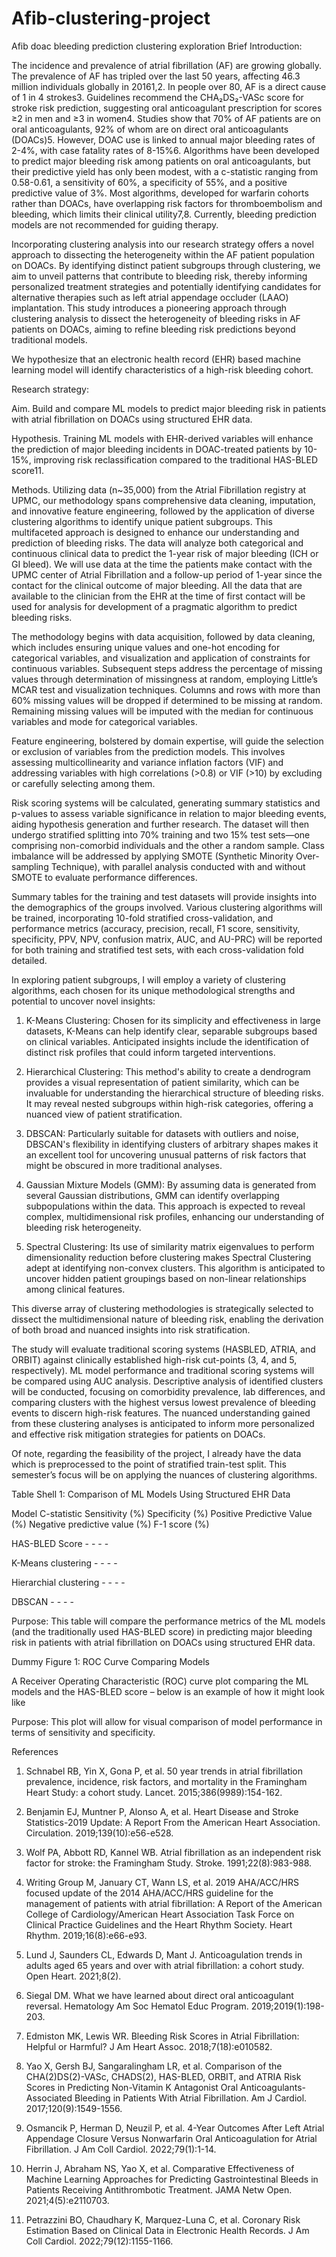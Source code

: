 # Afib-clustering-project
Afib doac bleeding prediction clustering exploration
Brief Introduction: 

The incidence and prevalence of atrial fibrillation (AF) are growing globally. The prevalence of AF has tripled over the last 50 years, affecting 46.3 million individuals globally in 20161,2. In people over 80, AF is a direct cause of 1 in 4 strokes3. Guidelines recommend the CHA₂DS₂-VASc score for stroke risk prediction, suggesting oral anticoagulant prescription for scores ≥2 in men and ≥3 in women4. Studies show that 70% of AF patients are on oral anticoagulants, 92% of whom are on direct oral anticoagulants (DOACs)5. However, DOAC use is linked to annual major bleeding rates of 2-4%, with case fatality rates of 8-15%6.   Algorithms have been developed to predict major bleeding risk among patients on oral anticoagulants, but their predictive yield has only been modest, with a c-statistic ranging from 0.58-0.61, a sensitivity of 60%, a specificity of 55%, and a positive predictive value of 3%. Most algorithms, developed for warfarin cohorts rather than DOACs, have overlapping risk factors for thromboembolism and bleeding, which limits their clinical utility7,8. Currently, bleeding prediction models are not recommended for guiding therapy. 

Incorporating clustering analysis into our research strategy offers a novel approach to dissecting the heterogeneity within the AF patient population on DOACs. By identifying distinct patient subgroups through clustering, we aim to unveil patterns that contribute to bleeding risk, thereby informing personalized treatment strategies and potentially identifying candidates for alternative therapies such as left atrial appendage occluder (LAAO) implantation. This study introduces a pioneering approach through clustering analysis to dissect the heterogeneity of bleeding risks in AF patients on DOACs, aiming to refine bleeding risk predictions beyond traditional models.

We hypothesize that an electronic health record (EHR) based machine learning model will identify characteristics of a high-risk bleeding cohort.

Research strategy: 

Aim. Build and compare ML models to predict major bleeding risk in patients with atrial fibrillation on DOACs using structured EHR data.

Hypothesis. Training ML models with EHR-derived variables will enhance the prediction of major bleeding incidents in DOAC-treated patients by 10-15%, improving risk reclassification compared to the traditional HAS-BLED score11.

Methods. Utilizing data (n~35,000) from the Atrial Fibrillation registry at UPMC, our methodology spans comprehensive data cleaning, imputation, and innovative feature engineering, followed by the application of diverse clustering algorithms to identify unique patient subgroups. This multifaceted approach is designed to enhance our understanding and prediction of bleeding risks. The data will analyze both categorical and continuous clinical data to predict the 1-year risk of major bleeding (ICH or GI bleed). We will use data at the time the patients make contact with the UPMC center of Atrial Fibrillation and a follow-up period of 1-year since the contact for the clinical outcome of major bleeding. All the data that are available to the clinician from the EHR at the time of first contact will be used for analysis for development of a pragmatic algorithm to predict bleeding risks. 

The methodology begins with data acquisition, followed by data cleaning, which includes ensuring unique values and one-hot encoding for categorical variables, and visualization and application of constraints for continuous variables. Subsequent steps address the percentage of missing values through determination of missingness at random, employing Little’s MCAR test and visualization techniques. Columns and rows with more than 60% missing values will be dropped if determined to be missing at random. Remaining missing values will be imputed with the median for continuous variables and mode for categorical variables.

Feature engineering, bolstered by domain expertise, will guide the selection or exclusion of variables from the prediction models. This involves assessing multicollinearity and variance inflation factors (VIF) and addressing variables with high correlations (>0.8) or VIF (>10) by excluding or carefully selecting among them.

Risk scoring systems will be calculated, generating summary statistics and p-values to assess variable significance in relation to major bleeding events, aiding hypothesis generation and further research. The dataset will then undergo stratified splitting into 70% training and two 15% test sets—one comprising non-comorbid individuals and the other a random sample. Class imbalance will be addressed by applying SMOTE (Synthetic Minority Over-sampling Technique), with parallel analysis conducted with and without SMOTE to evaluate performance differences.

Summary tables for the training and test datasets will provide insights into the demographics of the groups involved. Various clustering algorithms will be trained, incorporating 10-fold stratified cross-validation, and performance metrics (accuracy, precision, recall, F1 score, sensitivity, specificity, PPV, NPV, confusion matrix, AUC, and AU-PRC) will be reported for both training and stratified test sets, with each cross-validation fold detailed.

In exploring patient subgroups, I will employ a variety of clustering algorithms, each chosen for its unique methodological strengths and potential to uncover novel insights:

1.	K-Means Clustering: Chosen for its simplicity and effectiveness in large datasets, K-Means can help identify clear, separable subgroups based on clinical variables. Anticipated insights include the identification of distinct risk profiles that could inform targeted interventions.

2.	Hierarchical Clustering: This method's ability to create a dendrogram provides a visual representation of patient similarity, which can be invaluable for understanding the hierarchical structure of bleeding risks. It may reveal nested subgroups within high-risk categories, offering a nuanced view of patient stratification.

3.	DBSCAN: Particularly suitable for datasets with outliers and noise, DBSCAN's flexibility in identifying clusters of arbitrary shapes makes it an excellent tool for uncovering unusual patterns of risk factors that might be obscured in more traditional analyses.

4.	Gaussian Mixture Models (GMM): By assuming data is generated from several Gaussian distributions, GMM can identify overlapping subpopulations within the data. This approach is expected to reveal complex, multidimensional risk profiles, enhancing our understanding of bleeding risk heterogeneity.

5.	Spectral Clustering: Its use of similarity matrix eigenvalues to perform dimensionality reduction before clustering makes Spectral Clustering adept at identifying non-convex clusters. This algorithm is anticipated to uncover hidden patient groupings based on non-linear relationships among clinical features.

This diverse array of clustering methodologies is strategically selected to dissect the multidimensional nature of bleeding risk, enabling the derivation of both broad and nuanced insights into risk stratification. 

The study will evaluate traditional scoring systems (HASBLED, ATRIA, and ORBIT) against clinically established high-risk cut-points (3, 4, and 5, respectively). ML model performance and traditional scoring systems will be compared using AUC analysis. Descriptive analysis of identified clusters will be conducted, focusing on comorbidity prevalence, lab differences, and comparing clusters with the highest versus lowest prevalence of bleeding events to discern high-risk features. The nuanced understanding gained from these clustering analyses is anticipated to inform more personalized and effective risk mitigation strategies for patients on DOACs.

Of note, regarding the feasibility of the project, I already have the data which is preprocessed to the point of stratified train-test split. This semester’s focus will be on applying the nuances of clustering algorithms.

Table Shell 1: Comparison of ML Models Using Structured EHR Data

Model	C-statistic	Sensitivity (%)	Specificity (%)	Positive Predictive Value (%)	Negative predictive value (%)	F-1 score (%)

HAS-BLED Score	-	-	-	-		

K-Means clustering	-	-	-	-		

Hierarchial clustering	-	-	-	-		

DBSCAN	-	-	-	-		

Purpose: This table will compare the performance metrics of the ML models (and the traditionally used HAS-BLED score) in predicting major bleeding risk in patients with atrial fibrillation on DOACs using structured EHR data. 

 Dummy Figure 1: ROC Curve Comparing Models

A Receiver Operating Characteristic (ROC) curve plot comparing the ML models and the HAS-BLED score – below is an example of how it might look like

 

Purpose: This plot will allow for visual comparison of model performance in terms of sensitivity and specificity.



References

1.	Schnabel RB, Yin X, Gona P, et al. 50 year trends in atrial fibrillation prevalence, incidence, risk factors, and mortality in the Framingham Heart Study: a cohort study. Lancet. 2015;386(9989):154-162.

2.	Benjamin EJ, Muntner P, Alonso A, et al. Heart Disease and Stroke Statistics-2019 Update: A Report From the American Heart Association. Circulation. 2019;139(10):e56-e528.

3.	Wolf PA, Abbott RD, Kannel WB. Atrial fibrillation as an independent risk factor for stroke: the Framingham Study. Stroke. 1991;22(8):983-988.

4.	Writing Group M, January CT, Wann LS, et al. 2019 AHA/ACC/HRS focused update of the 2014 AHA/ACC/HRS guideline for the management of patients with atrial fibrillation: A Report of the American College of Cardiology/American Heart Association Task Force on Clinical Practice Guidelines and the Heart Rhythm Society. Heart Rhythm. 2019;16(8):e66-e93.

5.	Lund J, Saunders CL, Edwards D, Mant J. Anticoagulation trends in adults aged 65 years and over with atrial fibrillation: a cohort study. Open Heart. 2021;8(2).

6.	Siegal DM. What we have learned about direct oral anticoagulant reversal. Hematology Am Soc Hematol Educ Program. 2019;2019(1):198-203.

7.	Edmiston MK, Lewis WR. Bleeding Risk Scores in Atrial Fibrillation: Helpful or Harmful? J Am Heart Assoc. 2018;7(18):e010582.

8.	Yao X, Gersh BJ, Sangaralingham LR, et al. Comparison of the CHA(2)DS(2)-VASc, CHADS(2), HAS-BLED, ORBIT, and ATRIA Risk Scores in Predicting Non-Vitamin K Antagonist Oral Anticoagulants-Associated Bleeding in Patients With Atrial Fibrillation. Am J Cardiol. 2017;120(9):1549-1556.

9.	Osmancik P, Herman D, Neuzil P, et al. 4-Year Outcomes After Left Atrial Appendage Closure Versus Nonwarfarin Oral Anticoagulation for Atrial Fibrillation. J Am Coll Cardiol. 2022;79(1):1-14.

10.	Herrin J, Abraham NS, Yao X, et al. Comparative Effectiveness of Machine Learning Approaches for Predicting Gastrointestinal Bleeds in Patients Receiving Antithrombotic Treatment. JAMA Netw Open. 2021;4(5):e2110703.

11.	Petrazzini BO, Chaudhary K, Marquez-Luna C, et al. Coronary Risk Estimation Based on Clinical Data in Electronic Health Records. J Am Coll Cardiol. 2022;79(12):1155-1166.







